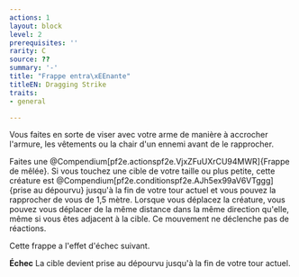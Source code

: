 ```yaml
---
actions: 1
layout: block
level: 2
prerequisites: ''
rarity: C
source: ??
summary: '-'
title: "Frappe entra\xEEnante"
titleEN: Dragging Strike
traits:
- general

---
```


<p>Vous faites en sorte de viser avec votre arme de manière à accrocher l'armure, les vêtements ou la chair d'un ennemi avant de le
rapprocher.</p>
<p>Faites une @Compendium[pf2e.actionspf2e.VjxZFuUXrCU94MWR]{Frappe de mêlée}. Si vous touchez une cible de votre taille ou plus petite, cette créature est @Compendium[pf2e.conditionspf2e.AJh5ex99aV6VTggg]{prise au dépourvu} jusqu'à la fin de votre tour actuel et vous pouvez la rapprocher de vous de 1,5 mètre. Lorsque vous déplacez la créature, vous pouvez vous déplacer de la même distance dans la même direction qu'elle, même si vous êtes adjacent à la cible. Ce mouvement ne déclenche pas de réactions. 
<p>Cette frappe a l'effet d'échec suivant.</p>
<p><strong>Échec</strong> La cible devient prise au dépourvu jusqu'à la fin de votre tour actuel.</p>